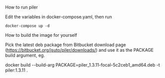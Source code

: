 How to run piler

Edit the variables in docker-compose.yaml, then run

```
docker-compose up -d
```

How to build the image for yourself

  Pick the latest deb package from Bitbucket download page (https://bitbucket.org/jsuto/piler/downloads/)
  and use it as the PACKAGE build argument, eg.

  docker build --build-arg PACKAGE=piler_1.3.11-focal-5c2ceb1_amd64.deb -t piler:1.3.11 .
